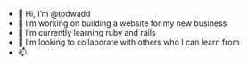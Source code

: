 - 👋 Hi, I’m @todwadd
- 👀 I’m working on building a website for my new business
- 🌱 I’m currently learning ruby and rails
- 💞️ I’m looking to collaborate with others who I can learn from
- 📫 

<!---
todwadd/todwadd is a ✨ special ✨ repository because its `README.md` (this file) appears on your GitHub profile.
You can click the Preview link to take a look at your changes.
--->
